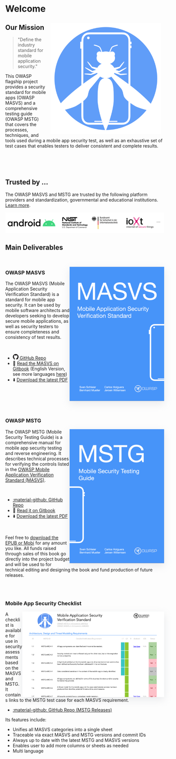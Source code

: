 # Welcome

<img align="right" style="padding: 10px;" width="350px" src="assets/logo_circle.png" />

## Our Mission

> "Define the industry standard for mobile application security."

This OWASP flagship project provides a security standard for mobile apps (OWASP MASVS) and a comprehensive testing guide (OWASP MSTG) that covers the processes, techniques, and tools used during a mobile app security test, as well as an exhaustive set of test cases that enables testers to deliver consistent and complete results.

<br><br><br>

## Trusted by ...

The OWASP MASVS and MSTG are trusted by the following platform providers and standardization, governmental and educational institutions. [Learn more](https://github.com/OWASP/owasp-mstg/blob/master/Document/0x02b-MASVS-MSTG-Adoption.md).

<a href="https://github.com/OWASP/owasp-mstg/blob/master/Document/0x02b-MASVS-MSTG-Adoption.md">
<img src="assets/trusted-by-logos.png"/>
</a>

<br>

## Main Deliverables

<br>

<a href="https://github.com/OWASP/owasp-masvs/discussions/categories/big-masvs-refactoring"><img align="right" style="box-shadow: rgba(149, 157, 165, 0.2) 0px 8px 24px;" width="300px" src="assets/masvs_cover.png"></a>

### OWASP MASVS

The OWASP MASVS (Mobile Application Security Verification Standard) is a standard for mobile app security. It can be used by mobile software architects and developers seeking to develop secure mobile applications, as well as security testers to ensure completeness and consistency of test results.

<br>

- <a href="https://github.com/OWASP/owasp-masvs/"><img src="assets/GitHub_logo.png" width="18px"> GitHub Repo</a>
- 📖 [Read the MASVS on Gitbook](https://mobile-security.gitbook.io/masvs/) (English Version, see more languages [here](https://github.com/OWASP/owasp-masvs#masvs-translations))
- ⬇️ [Download the latest PDF](https://github.com/OWASP/owasp-masvs/releases/latest)

<br><br><br><br>

### OWASP MSTG

<img align="right" style="box-shadow: rgba(149, 157, 165, 0.2) 0px 8px 24px;" width="300px" src="assets/mstg_cover.png" />

The OWASP MSTG (Mobile Security Testing Guide) is a comprehensive manual for mobile app security testing and reverse engineering. It describes technical processes for verifying the controls listed in the [OWASP Mobile Application Verification Standard (MASVS)](https://github.com/OWASP/owasp-masvs).

<br>

- <a href="https://github.com/OWASP/owasp-mstg/">:material-github: GitHub Repo</a>
- 📖 [Read it on Gitbook](https://mobile-security.gitbook.io/mobile-security-testing-guide/)
- ⬇️ [Download the latest PDF](https://github.com/OWASP/owasp-mstg/releases/latest)

<br>

Feel free to [download the EPUB or Mobi](https://leanpub.com/mobile-security-testing-guide) for any amount you like. All funds raised through sales of this book go directly into the project budget and will be used to for technical editing and designing the book and fund production of future releases.

<br><br>

### Mobile App Security Checklist

<img align="right" style="box-shadow: rgba(149, 157, 165, 0.2) 0px 8px 24px;" width="450px" src="assets/checklist_en_filled.png" />

A checklist is available for use in security assessments based on the MASVS and MSTG. It contains links to the MSTG test case for each MASVS requirement.

- <a href="https://github.com/OWASP/owasp-mstg/releases/latest">:material-github: GitHub Repo (MSTG Releases)</a>

Its features include:

- Unifies all MASVS categories into a single sheet
- Traceable via exact MASVS and MSTG versions and commit IDs
- Always up to date with the latest MSTG and MASVS versions
- Enables user to add more columns or sheets as needed
- Multi language

<br><br>
